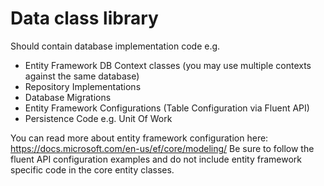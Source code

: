 ﻿# Data class library

Should contain database implementation code e.g.
- Entity Framework DB Context classes (you may use multiple contexts against the same database)
- Repository Implementations
- Database Migrations
- Entity Framework Configurations (Table Configuration via Fluent API)
- Persistence Code e.g. Unit Of Work

You can read more about entity framework configuration here: https://docs.microsoft.com/en-us/ef/core/modeling/
Be sure to follow the fluent API configuration examples and do not include entity framework specific code in the core entity classes.